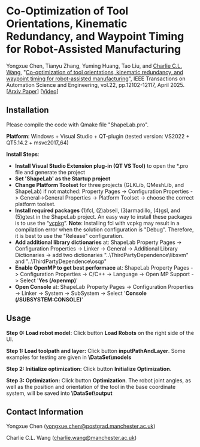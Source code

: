 # Co-Optimization of Tool Orientations, Kinematic Redundancy, and Waypoint Timing for Robot-Assisted Manufacturing

Yongxue Chen, Tianyu Zhang, Yuming Huang, Tao Liu, and [Charlie C.L. Wang](https://mewangcl.github.io), "[Co-optimization of tool orientations, kinematic redundancy, and waypoint timing for robot-assisted manufacturing](https://ieeexplore.ieee.org/abstract/document/10891882)", IEEE Transactions on Automation Science and Engineering, vol.22, pp.12102-12117, April 2025.
[[Arxiv Paper](https://arxiv.org/abs/2409.13448)] [[Video](https://www.youtube.com/watch?v=vILrYwFufUk)]

## Installation

Please compile the code with Qmake file "ShapeLab.pro".

**Platform**: Windows + Visual Studio + QT-plugin (tested version: VS2022 + QT5.14.2 + msvc2017_64)

**Install Steps**:
- **Install Visual Studio Extension plug-in (QT VS Tool)** to open the *.pro file and generate the project
- **Set 'ShapeLab' as the Startup project**
- **Change Platform Toolset** for three projects (GLKLib, QMeshLib, and ShapeLab) if not matched: Property Pages -> Configuration Properties -> General->General Properties -> Platform Toolset -> choose the correct platform toolset.
- **Install required packages** (1)fcl, (2)abseil, (3)armadillo, (4)gsl, and (5)gtest in the ShapeLab project. An easy way to install these packages is to use the “[vcpkg](https://github.com/microsoft/vcpkg)”. **Note**: Installing fcl with vcpkg may result in a compilation error when the solution configuration is "Debug". Therefore, it is best to use the "Release" configuration.
- **Add additional library dictionaries** at: ShapeLab Property Pages -> Configuration Properties -> Linker -> General -> Additional Library Dictionaries -> add two dictionaries "..\ThirdPartyDependence\libsvm" and "..\ThirdPartyDependence\osqp"
- **Enable OpenMP to get best performace** at: ShapeLab Property Pages -> Configuration Properties -> C/C++ -> Language -> Open MP Support -> Select '**Yes (/openmp)**'
- **Open Console** at: ShapeLab Property Pages -> Configuration Properties -> Linker -> System -> SubSystem -> Select '**Console (/SUBSYSTEM:CONSOLE)**'

## Usage

**Step 0: Load robot model:**
Click button **Load Robots** on the right side of the UI.

**Step 1: Load toolpath and layer:**
Click button **inputPathAndLayer**. Some examples for testing are given in **\DataSet\models**

**Step 2: Initialize optimization:**
Click button **Initialize Optimization**.

**Step 3: Optimization:**
Click button **Optimization**. The robot joint angles, as well as the position and orientation of the tool in the base coordinate system, will be saved into **\DataSet\output**

## Contact Information
Yongxue Chen (yongxue.chen@postgrad.manchester.ac.uk)

Charlie C.L. Wang (charlie.wang@manchester.ac.uk)
